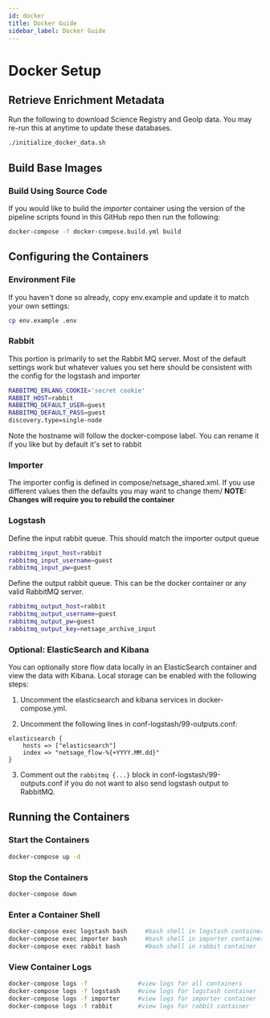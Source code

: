 ```yaml
---
id: docker
title: Docker Guide
sidebar_label: Docker Guide
---
```

# Docker Setup

## Retrieve Enrichment Metadata

Run the following to download Science Registry and GeoIp data. You may re-run this at anytime to update these databases.

```sh
./initialize_docker_data.sh
```

## Build Base Images

### Build Using Source Code
If you would like to build the *importer* container using the version of the pipeline scripts found in this GitHub repo then run the following:

```sh 
docker-compose -f docker-compose.build.yml build
```

## Configuring the Containers

### Environment File

If you haven't done so already, copy env.example and update it to match your own settings:
```sh
cp env.example .env
```

### Rabbit 
This portion is primarily to set the Rabbit MQ server.  Most of the default settings work but whatever values you set
here should be consistent with the config for the logstash and importer 

```sh
RABBITMQ_ERLANG_COOKIE='secret cookie'
RABBIT_HOST=rabbit
RABBITMQ_DEFAULT_USER=guest
RABBITMQ_DEFAULT_PASS=guest
discovery.type=single-node
```

Note the hostname will follow the docker-compose label.  You can rename it if you like but by default it's set to rabbit

### Importer 

The importer config is defined in compose/netsage_shared.xml.  If you use different values then the defaults you may want to change them/ **NOTE: Changes will require you to rebuild the container**

### Logstash 

Define the input rabbit queue.  This should match the importer output queue

```sh
rabbitmq_input_host=rabbit
rabbitmq_input_username=guest
rabbitmq_input_pw=guest

```

Define the output rabbit queue.  This can be the docker container or any valid RabbitMQ server.

```sh
rabbitmq_output_host=rabbit
rabbitmq_output_username=guest
rabbitmq_output_pw=guest
rabbitmq_output_key=netsage_archive_input
```

### Optional: ElasticSearch and Kibana
You can optionally store flow data locally in an ElasticSearch container and view the data with Kibana. Local storage can be enabled with the following steps:

1.  Uncomment the elasticsearch and kibana services in docker-compose.yml. 

2.  Uncomment the following lines in conf-logstash/99-outputs.conf:

```
elasticsearch {
    hosts => ["elasticsearch"]
    index => "netsage_flow-%{+YYYY.MM.dd}"
}
```

3. Comment out the `rabbitmq {...}` block in conf-logstash/99-outputs.conf if you do not want to also send logstash output to RabbitMQ.

## Running the Containers

### Start the Containers
```sh
docker-compose up -d 
```

### Stop the Containers
```sh
docker-compose down
```
### Enter a Container Shell
```sh
docker-compose exec logstash bash     #bash shell in logstash container
docker-compose exec importer bash     #bash shell in importer container
docker-compose exec rabbit bash       #bash shell in rabbit container
```

### View Container Logs
```sh
docker-compose logs -f              #view logs for all containers 
docker-compose logs -f logstash     #view logs for logstash container
docker-compose logs -f importer     #view logs for importer container
docker-compose logs -f rabbit       #view logs for rabbit container
```

